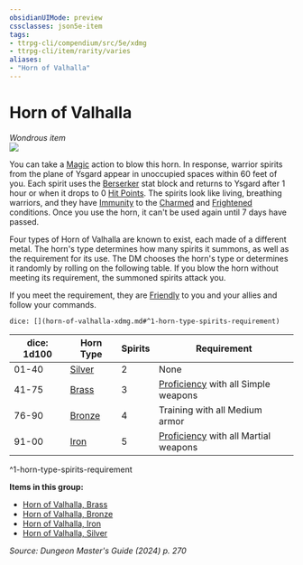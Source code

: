 ```yaml
---
obsidianUIMode: preview
cssclasses: json5e-item
tags:
- ttrpg-cli/compendium/src/5e/xdmg
- ttrpg-cli/item/rarity/varies
aliases: 
- "Horn of Valhalla"
---
```

# Horn of Valhalla
*Wondrous item*  
![](2-Mechanics/CLI/items/img/horn-of-valhalla.webp#right)


You can take a [Magic](2-Mechanics/CLI/rules/actions.md#Magic) action to blow this horn. In response, warrior spirits from the plane of Ysgard appear in unoccupied spaces within 60 feet of you. Each spirit uses the [Berserker](2-Mechanics/CLI/bestiary/humanoid/berserker-xmm.md) stat block and returns to Ysgard after 1 hour or when it drops to 0 [Hit Points](2-Mechanics/CLI/rules/variant-rules/hit-points-xphb.md). The spirits look like living, breathing warriors, and they have [Immunity](2-Mechanics/CLI/rules/variant-rules/immunity-xphb.md) to the [Charmed](2-Mechanics/CLI/rules/conditions.md#Charmed) and [Frightened](2-Mechanics/CLI/rules/conditions.md#Frightened) conditions. Once you use the horn, it can't be used again until 7 days have passed.

Four types of Horn of Valhalla are known to exist, each made of a different metal. The horn's type determines how many spirits it summons, as well as the requirement for its use. The DM chooses the horn's type or determines it randomly by rolling on the following table. If you blow the horn without meeting its requirement, the summoned spirits attack you.

If you meet the requirement, they are [Friendly](2-Mechanics/CLI/rules/variant-rules/friendly-attitude-xphb.md) to you and your allies and follow your commands.

`dice: [](horn-of-valhalla-xdmg.md#^1-horn-type-spirits-requirement)`

| dice: 1d100 | Horn Type | Spirits | Requirement |
|-------------|-----------|---------|-------------|
| 01-40 | [Silver](2-Mechanics/CLI/items/horn-of-valhalla-silver-xdmg.md) | 2 | None |
| 41-75 | [Brass](2-Mechanics/CLI/items/horn-of-valhalla-brass-xdmg.md) | 3 | [Proficiency](2-Mechanics/CLI/rules/variant-rules/proficiency-xphb.md) with all Simple weapons |
| 76-90 | [Bronze](2-Mechanics/CLI/items/horn-of-valhalla-bronze-xdmg.md) | 4 | Training with all Medium armor |
| 91-00 | [Iron](2-Mechanics/CLI/items/horn-of-valhalla-iron-xdmg.md) | 5 | [Proficiency](2-Mechanics/CLI/rules/variant-rules/proficiency-xphb.md) with all Martial weapons |
^1-horn-type-spirits-requirement

**Items in this group:**

- [Horn of Valhalla, Brass](2-Mechanics/CLI/items/horn-of-valhalla-brass-xdmg.md)
- [Horn of Valhalla, Bronze](2-Mechanics/CLI/items/horn-of-valhalla-bronze-xdmg.md)
- [Horn of Valhalla, Iron](2-Mechanics/CLI/items/horn-of-valhalla-iron-xdmg.md)
- [Horn of Valhalla, Silver](2-Mechanics/CLI/items/horn-of-valhalla-silver-xdmg.md)

*Source: Dungeon Master's Guide (2024) p. 270*